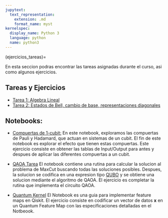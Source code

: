 ```yaml
---
jupytext:
  text_representation:
    extension: .md
    format_name: myst
kernelspec:
  display_name: Python 3
  language: python
  name: python3
---
```


(ejercicios_tareas)=

En esta seccion podras encontrar las tareas asignadas durante el curso, asi como algunos ejercicios.

## Tareas y Ejercicios

- [Tarea 1: Algebra Lineal](https://www.dropbox.com/s/10f6odhttnh05hb/Tarea%20Numero%201%20%28IAC-ICC-N003-A%29%20%28Vista%20previa%29%20Microsoft%20Forms.pdf?dl=0)
- [Tarea 2: Estados de Bell, cambio de base, representaciones diagonales](https://www.dropbox.com/s/9gohg7dqtruoglv/Tarea%20Numero%202%20%28IAC-ICC-N003-A%29%20%28Vista%20previa%29%20Microsoft%20Forms.pdf?dl=0)

## Notebooks:

-  [Compuertas de 1-cubit:](https://github.com/delgadoandrea/NotebooksIntroALaQC/blob/main/Compuertasde1-Cubit.ipynb) En este notebook, exploramos las compuertas de Pauli y Hadamard, que actuan en sistemas de un cubit. El fin de este notebook es explorar el efecto que tienen estas compuertas. Este ejercicio consiste en obtener las tablas de Input/Output para antes y despues de aplicar las diferentes compuertas a un cubit.

-  [QAOA Tarea](https://github.com/delgadoandrea/NotebooksIntroALaQC/blob/main/QAOA-Tarea/QAOA.ipynb) El notebook contiene una rutina para calcular la solucion al problema de MaxCut buscando todas las soluciones posibles. Despues, la solucion se codifica en una expresion tipo [QUBO](https://docs.dwavesys.com/docs/latest/c_gs_3.html) y se obtiene una solucion mediante el algoritmo de QAOA. El ejercicio es completar la rutina que implementa el circuito QAOA.

- [Quantum Kernel](https://github.com/delgadoandrea/NotebooksIntroALaQC/blob/main/Quantum_Kernels.ipynb) El Notebook es una guia para implementar feature maps en Qiskit. El ejercicio consiste en codificar un vector de datos **x** en un Quantum Feature Map con las especificaciones detalladas en el Notbeook.